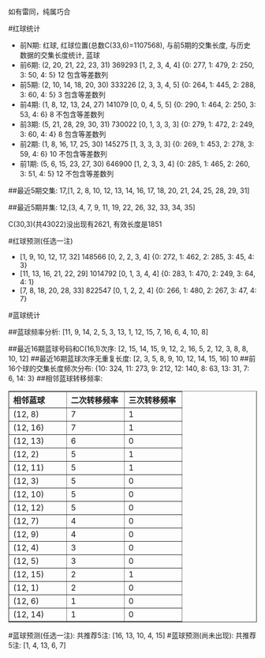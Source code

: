 <!-- 
.. title: 双色球2010088期(2010-08-01)数据分析报告
.. slug: slott-2010088-2010-08-01-report
.. date: 2010-08-02 08:00:00 UTC+08:00
.. tags: Lottery
.. link: 
.. description: 
.. type: text
-->

如有雷同，纯属巧合

<!-- TEASER_END-->

#红球统计

- 前N期: 红球, 红球位置(总数C(33,6)=1107568), 与前5期的交集长度, 与历史数据的交集长度统计, 蓝球
- 前6期: (2, 20, 21, 22, 23, 31) 369293 [1, 2, 3, 4, 4] {0: 277, 1: 479, 2: 250, 3: 50, 4: 5} 12 包含等差数列
- 前5期: (2, 10, 14, 18, 20, 30) 333226 [2, 3, 3, 4, 5] {0: 264, 1: 445, 2: 288, 3: 60, 4: 5} 3 包含等差数列
- 前4期: (1, 8, 12, 13, 24, 27) 141079 [0, 0, 4, 5, 5] {0: 290, 1: 464, 2: 250, 3: 53, 4: 6} 8 不包含等差数列
- 前3期: (5, 21, 28, 29, 30, 31) 730022 [0, 1, 3, 3, 3] {0: 279, 1: 472, 2: 249, 3: 60, 4: 4} 8 包含等差数列
- 前2期: (1, 8, 16, 17, 25, 30) 145275 [1, 3, 3, 3, 3] {0: 269, 1: 453, 2: 278, 3: 59, 4: 6} 10 不包含等差数列
- 前1期: (5, 6, 15, 23, 27, 30) 646900 [1, 2, 3, 3, 4] {0: 285, 1: 465, 2: 260, 3: 51, 4: 5} 12 不包含等差数列

##最近5期交集:
17,[1, 2, 8, 10, 12, 13, 14, 16, 17, 18, 20, 21, 24, 25, 28, 29, 31]

##最近5期并集:
12,[3, 4, 7, 9, 11, 19, 22, 26, 32, 33, 34, 35]

C(30,3)(共43022)没出现有2621, 
有效长度是1851

#红球预测(任选一注)

- [1, 9, 10, 12, 17, 32] 148566 [0, 2, 2, 3, 4] {0: 272, 1: 462, 2: 285, 3: 45, 4: 3}
- [11, 13, 16, 21, 22, 29] 1014792 [0, 1, 3, 4, 4] {0: 283, 1: 470, 2: 249, 3: 64, 4: 1}
- [7, 8, 18, 20, 28, 33] 822547 [0, 1, 2, 2, 4] {0: 266, 1: 480, 2: 267, 3: 47, 4: 7}

#蓝球统计

##蓝球频率分析:
[11, 9, 14, 2, 5, 3, 13, 1, 12, 15, 7, 16, 6, 4, 10, 8]

##最近16期蓝球号码和C(16,1)次序:
[2, 15, 14, 15, 9, 12, 2, 16, 5, 2, 12, 3, 8, 8, 10, 12]
##最近16期蓝球次序无重复长度:
[2, 3, 5, 8, 9, 10, 12, 14, 15, 16] 10
##前16个球的交集长度频次分布:
{10: 324, 11: 273, 9: 212, 12: 140, 8: 63, 13: 31, 7: 6, 14: 3}
##相邻蓝球转移频率:
<table border="1" class="table table-striped dataframe">
  <thead>
    <tr style="text-align: left;">
      <th style="min-width: 100px;">相邻蓝球</th>
      <th style="min-width: 100px;">二次转移频率</th>
      <th style="min-width: 100px;">三次转移频率</th>
    </tr>
  </thead>
  <tbody>
    <tr>
      <td>  (12, 8)</td>
      <td> 7</td>
      <td> 1</td>
    </tr>
    <tr>
      <td> (12, 16)</td>
      <td> 7</td>
      <td> 1</td>
    </tr>
    <tr>
      <td> (12, 13)</td>
      <td> 6</td>
      <td> 0</td>
    </tr>
    <tr>
      <td>  (12, 2)</td>
      <td> 5</td>
      <td> 1</td>
    </tr>
    <tr>
      <td> (12, 11)</td>
      <td> 5</td>
      <td> 1</td>
    </tr>
    <tr>
      <td>  (12, 3)</td>
      <td> 5</td>
      <td> 0</td>
    </tr>
    <tr>
      <td> (12, 10)</td>
      <td> 5</td>
      <td> 0</td>
    </tr>
    <tr>
      <td> (12, 12)</td>
      <td> 5</td>
      <td> 0</td>
    </tr>
    <tr>
      <td>  (12, 7)</td>
      <td> 4</td>
      <td> 0</td>
    </tr>
    <tr>
      <td>  (12, 9)</td>
      <td> 4</td>
      <td> 0</td>
    </tr>
    <tr>
      <td>  (12, 4)</td>
      <td> 3</td>
      <td> 0</td>
    </tr>
    <tr>
      <td>  (12, 5)</td>
      <td> 3</td>
      <td> 0</td>
    </tr>
    <tr>
      <td> (12, 15)</td>
      <td> 2</td>
      <td> 1</td>
    </tr>
    <tr>
      <td>  (12, 1)</td>
      <td> 2</td>
      <td> 0</td>
    </tr>
    <tr>
      <td>  (12, 6)</td>
      <td> 1</td>
      <td> 0</td>
    </tr>
    <tr>
      <td> (12, 14)</td>
      <td> 1</td>
      <td> 0</td>
    </tr>
  </tbody>
</table>
#蓝球预测(任选一注):
共推荐5注: [16, 13, 10, 4, 15]
#蓝球预测(尚未出现):
共推荐5注: [1, 4, 13, 6, 7]

